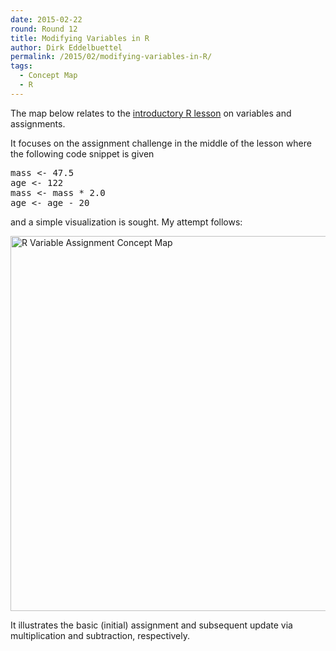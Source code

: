 ```yaml
---
date: 2015-02-22
round: Round 12
title: Modifying Variables in R
author: Dirk Eddelbuettel
permalink: /2015/02/modifying-variables-in-R/
tags:
  - Concept Map
  - R
---
```

The map below relates to the
[introductory R lesson](http://swcarpentry.github.io/r-novice-inflammation/01-starting-with-data.html) 
on variables and assignments.

It focuses on the assignment challenge in the middle of the lesson where the
following code snippet is given

<pre>
mass <- 47.5  
age <- 122  
mass <- mass * 2.0  
age <- age - 20  
</pre>

and a simple visualization is sought. My attempt follows:

<img src="http://i.imgur.com/mhQH7ek.jpg?1" alt="R Variable Assignment Concept Map" style="width: 600px;"/>

It illustrates the basic (initial) assignment and subsequent update via
multiplication and subtraction, respectively.
